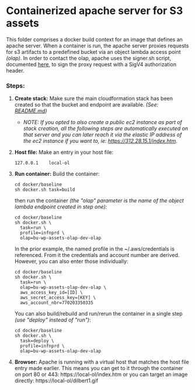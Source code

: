 # Containerized apache server for S3 assets

This folder comprises a docker build context for an image that defines an apache server.
When a container is run, the apache server proxies requests for s3 artifacts to a predefined bucket via an object lambda access point *(olap)*.
In order to contact the olap, apache uses the signer.sh script, documented [here](./signer.md), to sign the proxy request with a SigV4 authorization header.

### Steps:

1. **Create stack:**
   Make sure the main cloudformation stack has been created so that the bucket and endpoint are available. *(See: [README.md](../../Readme.md))*

   - *NOTE: If you opted to also create a public ec2 instance as part of stack creation, all the following steps are automatically executed on that server and you can later reach it via the elastic IP address of the ec2 instance if you want to, ie: https://312.28.15.1/index.htm.*

2. **Host file:**
   Make an entry in your host file: 

   ```
   127.0.0.1	local-ol
   ```

3. **Run container:**
   Build the container:

   ```
   cd docker/baseline
   sh docker.sh task=build
   ```

   then run the container *(the "olap" parameter is the name of the object lambda endpoint created in step one):*

   ```
   cd docker/baseline
   sh docker.sh \
     task=run \
     profile=infnprd \
     olap=bu-wp-assets-olap-dev-olap
   ```

   In the prior example, the named profile in the ~/.aws/credentials is referenced. From it the credentials and account number are derived.
   However, you can also enter those individually:

   ```
   cd docker/baseline
   sh docker.sh \
     task=run \
     olap=bu-wp-assets-olap-dev-olap \
     aws_access_key_id=[ID] \
     aws_secret_access_key=[KEY] \
     aws_account_nbr=770203350335
   ```

   You can also build/rebuild and run/rerun the container in a single step *(use "deploy" instead of "run")*:

   ```
   cd docker/baseline
   sh docker.sh \
     task=deploy \
     profile=infnprd \
     olap=bu-wp-assets-olap-dev-olap
   ```

4. **Browser:**
   Apache is running with a virtual host that matches the host file entry made earlier.
   This means you can get to it through the container on port 80 or 443: 
   https://local-ol/index.htm
   or you can target an image directly:
   https://local-ol/dilbert1.gif